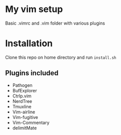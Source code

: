 # My vim setup
Basic .vimrc and .vim folder with various plugins

# Installation
Clone this repo on home directory and run `install.sh`

## Plugins included
- Pathogen
- BufExplorer
- Ctrlp.vim
- NerdTree
- Tmuxline
- Vim-airline
- Vim-fugitive
- Vim-Commentary
- delimitMate
